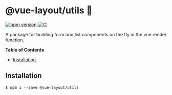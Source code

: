 # @vue-layout/utils 🧰

[![npm version](https://badge.fury.io/js/@vue-layout%2Futils.svg)](https://badge.fury.io/js/@vue-layout%2Futils)
[![CI](https://github.com/Tada5hi/vue-layout/actions/workflows/main.yml/badge.svg)](https://github.com/Tada5hi/vue-layout/actions/workflows/main.yml)

A package for building form and list components on the fly in the vue render function.

**Table of Contents**

- [Installation](#installation)

## Installation

```
$ npm i --save @vue-layout/utils
```
